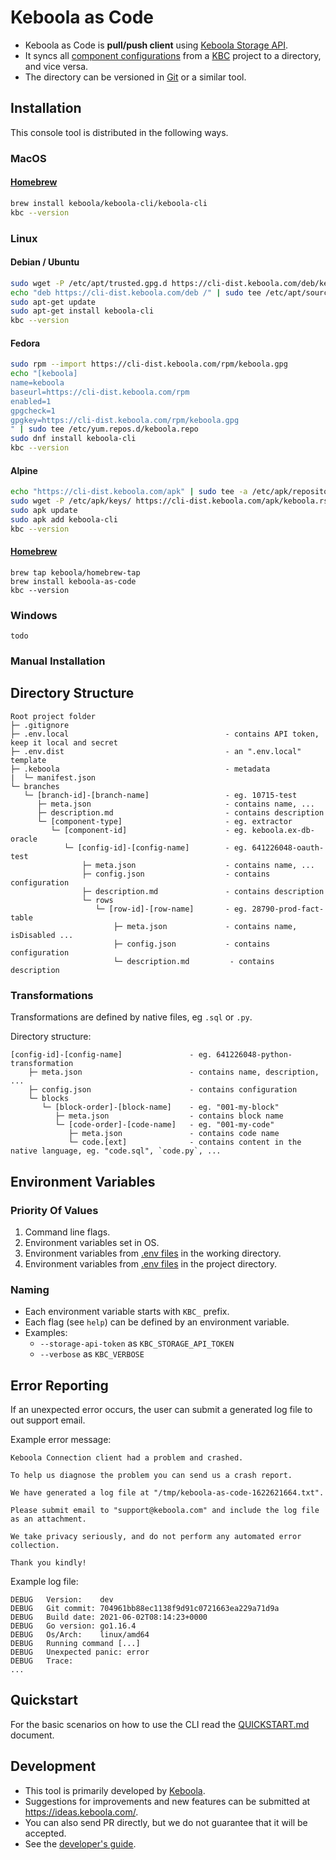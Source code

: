 # Keboola as Code

- Keboola as Code is **pull/push client** using [Keboola Storage API](https://developers.keboola.com/integrate/storage/api/).
- It syncs all [component configurations](https://help.keboola.com/components/) from a [KBC](https://www.keboola.com/) project to a directory, and vice versa.
- The directory can be versioned in [Git](https://git-scm.com/) or a similar tool.

## Installation

This console tool is distributed in the following ways.

### MacOS

#### [Homebrew](https://brew.sh/)

```sh
brew install keboola/keboola-cli/keboola-cli
kbc --version
```

### Linux

#### Debian / Ubuntu
```sh
sudo wget -P /etc/apt/trusted.gpg.d https://cli-dist.keboola.com/deb/keboola.gpg
echo "deb https://cli-dist.keboola.com/deb /" | sudo tee /etc/apt/sources.list.d/keboola.list
sudo apt-get update
sudo apt-get install keboola-cli
kbc --version
```

#### Fedora
```sh
sudo rpm --import https://cli-dist.keboola.com/rpm/keboola.gpg
echo "[keboola]
name=keboola
baseurl=https://cli-dist.keboola.com/rpm
enabled=1
gpgcheck=1
gpgkey=https://cli-dist.keboola.com/rpm/keboola.gpg
" | sudo tee /etc/yum.repos.d/keboola.repo
sudo dnf install keboola-cli
kbc --version
```

#### Alpine
```sh
echo "https://cli-dist.keboola.com/apk" | sudo tee -a /etc/apk/repositories
sudo wget -P /etc/apk/keys/ https://cli-dist.keboola.com/apk/keboola.rsa.pub
sudo apk update
sudo apk add keboola-cli
kbc --version
```

#### [Homebrew](https://brew.sh/)

```
brew tap keboola/homebrew-tap
brew install keboola-as-code
kbc --version
```

### Windows

```
todo
```

### Manual Installation



## Directory Structure

```
Root project folder
├─ .gitignore
├─ .env.local                                   - contains API token, keep it local and secret
├─ .env.dist                                    - an ".env.local" template
├─ .keboola                                     - metadata
|  └─ manifest.json
└─ branches
   └─ [branch-id]-[branch-name]                 - eg. 10715-test
      ├─ meta.json                              - contains name, ...
      ├─ description.md                         - contains description
      └─ [component-type]                       - eg. extractor
         └─ [component-id]                      - eg. keboola.ex-db-oracle
            └─ [config-id]-[config-name]        - eg. 641226048-oauth-test
                ├─ meta.json                    - contains name, ...
                ├─ config.json                  - contains configuration
                ├─ description.md               - contains description
                └─ rows
                   └─ [row-id]-[row-name]       - eg. 28790-prod-fact-table
                       ├─ meta.json             - contains name, isDisabled ...
                       ├─ config.json           - contains configuration
                       └─ description.md         - contains description
```


### Transformations

Transformations are defined by native files, eg `.sql` or `.py`.

Directory structure:
```
[config-id]-[config-name]               - eg. 641226048-python-transformation
    ├─ meta.json                        - contains name, description, ...
    ├─ config.json                      - contains configuration
    └─ blocks
       └─ [block-order]-[block-name]    - eg. "001-my-block"
          ├─ meta.json                  - contains block name
          └─ [code-order]-[code-name]   - eg. "001-my-code"
             ├─ meta.json               - contains code name
             └─ code.[ext]              - contains content in the native language, eg. "code.sql", `code.py`, ...
```

## Environment Variables

### Priority Of Values
1. Command line flags.
2. Environment variables set in OS.
3. Environment variables from [.env files](https://github.com/bkeepers/dotenv#what-other-env-files-can-i-use) in the working directory.
4. Environment variables from [.env files](https://github.com/bkeepers/dotenv#what-other-env-files-can-i-use) in the project directory.

### Naming

- Each environment variable starts with `KBC_` prefix.
- Each flag (see `help`) can be defined by an environment variable. 
- Examples:
  - `--storage-api-token` as `KBC_STORAGE_API_TOKEN`
  - `--verbose` as `KBC_VERBOSE`

## Error Reporting

If an unexpected error occurs, the user can submit a generated log file to out support email.

Example error message:
```
Keboola Connection client had a problem and crashed.

To help us diagnose the problem you can send us a crash report.

We have generated a log file at "/tmp/keboola-as-code-1622621664.txt".

Please submit email to "support@keboola.com" and include the log file as an attachment.

We take privacy seriously, and do not perform any automated error collection.

Thank you kindly!
```

Example log file:
```
DEBUG   Version:    dev
DEBUG   Git commit: 704961bb88ec1138f9d91c0721663ea229a71d9a
DEBUG   Build date: 2021-06-02T08:14:23+0000
DEBUG   Go version: go1.16.4
DEBUG   Os/Arch:    linux/amd64
DEBUG   Running command [...]
DEBUG   Unexpected panic: error
DEBUG   Trace:
...
```

## Quickstart

For the basic scenarios on how to use the CLI read the [QUICKSTART.md](./docs/QUICKSTART.md) document.

## Development

- This tool is primarily developed by [Keboola](https://www.keboola.com/).
- Suggestions for improvements and new features can be submitted at https://ideas.keboola.com/.
- You can also send PR directly, but we do not guarantee that it will be accepted.
- See the [developer's guide](./docs/DEVELOPMENT.md).
